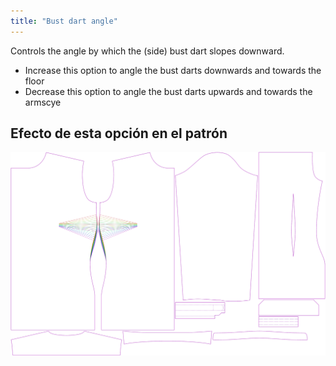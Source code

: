 ```yaml
---
title: "Bust dart angle"
---
```


Controls the angle by which the (side) bust dart slopes downward.

- Increase this option to angle the bust darts downwards and towards the floor
- Decrease this option to angle the bust darts upwards and towards the armscye

## Efecto de esta opción en el patrón

![This image shows the effect of this option by superimposing several variants that have a different value for this option](simone_bustdartangle_sample.svg "Effect of this option on the pattern")
